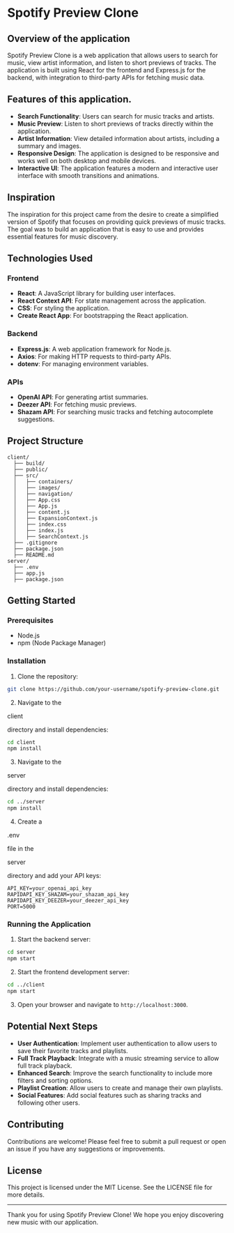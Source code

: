 # Spotify Preview Clone

## Overview of the application

Spotify Preview Clone is a web application that allows users to search for music, view artist information, and listen to short previews of tracks. The application is built using React for the frontend and Express.js for the backend, with integration to third-party APIs for fetching music data.

## Features of this application.

- **Search Functionality**: Users can search for music tracks and artists.
- **Music Preview**: Listen to short previews of tracks directly within the application.
- **Artist Information**: View detailed information about artists, including a summary and images.
- **Responsive Design**: The application is designed to be responsive and works well on both desktop and mobile devices.
- **Interactive UI**: The application features a modern and interactive user interface with smooth transitions and animations.

## Inspiration

The inspiration for this project came from the desire to create a simplified version of Spotify that focuses on providing quick previews of music tracks. The goal was to build an application that is easy to use and provides essential features for music discovery.

## Technologies Used

### Frontend

- **React**: A JavaScript library for building user interfaces.
- **React Context API**: For state management across the application.
- **CSS**: For styling the application.
- **Create React App**: For bootstrapping the React application.

### Backend

- **Express.js**: A web application framework for Node.js.
- **Axios**: For making HTTP requests to third-party APIs.
- **dotenv**: For managing environment variables.

### APIs

- **OpenAI API**: For generating artist summaries.
- **Deezer API**: For fetching music previews.
- **Shazam API**: For searching music tracks and fetching autocomplete suggestions.

## Project Structure

```
client/
  ├── build/
  ├── public/
  ├── src/
  │   ├── containers/
  │   ├── images/
  │   ├── navigation/
  │   ├── App.css
  │   ├── App.js
  │   ├── content.js
  │   ├── ExpansionContext.js
  │   ├── index.css
  │   ├── index.js
  │   ├── SearchContext.js
  ├── .gitignore
  ├── package.json
  ├── README.md
server/
  ├── .env
  ├── app.js
  ├── package.json
```

## Getting Started

### Prerequisites

- Node.js
- npm (Node Package Manager)

### Installation

1. Clone the repository:

```sh
git clone https://github.com/your-username/spotify-preview-clone.git
```

2. Navigate to the

client

directory and install dependencies:

```sh
cd client
npm install
```

3. Navigate to the

server

directory and install dependencies:

```sh
cd ../server
npm install
```

4. Create a

.env

file in the

server

directory and add your API keys:

```
API_KEY=your_openai_api_key
RAPIDAPI_KEY_SHAZAM=your_shazam_api_key
RAPIDAPI_KEY_DEEZER=your_deezer_api_key
PORT=5000
```

### Running the Application

1. Start the backend server:

```sh
cd server
npm start
```

2. Start the frontend development server:

```sh
cd ../client
npm start
```

3. Open your browser and navigate to `http://localhost:3000`.

## Potential Next Steps

- **User Authentication**: Implement user authentication to allow users to save their favorite tracks and playlists.
- **Full Track Playback**: Integrate with a music streaming service to allow full track playback.
- **Enhanced Search**: Improve the search functionality to include more filters and sorting options.
- **Playlist Creation**: Allow users to create and manage their own playlists.
- **Social Features**: Add social features such as sharing tracks and following other users.

## Contributing

Contributions are welcome! Please feel free to submit a pull request or open an issue if you have any suggestions or improvements.

## License

This project is licensed under the MIT License. See the LICENSE file for more details.

---

Thank you for using Spotify Preview Clone! We hope you enjoy discovering new music with our application.
